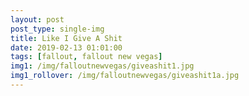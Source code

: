 ```yaml
---
layout: post
post_type: single-img
title: Like I Give A Shit
date: 2019-02-13 01:01:00
tags: [fallout, fallout new vegas]
img1: /img/falloutnewvegas/giveashit1.jpg
img1_rollover: /img/falloutnewvegas/giveashit1a.jpg
---
```

